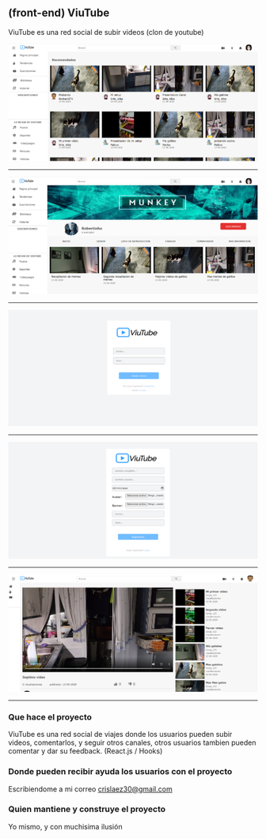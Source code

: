## (front-end) ViuTube

ViuTube es una red social de subir videos (clon de youtube) 

<img src="https://github.com/crislaez/Front-End_Viutube/blob/master/src/Img/foto_proyecto_3.PNG" />
<hr>
<img src="https://github.com/crislaez/Front-End_Viutube/blob/master/src/Img/foto_proyecto_4.PNG" />
<hr>
<img src="https://github.com/crislaez/Front-End_Viutube/blob/master/src/Img/foto_proyecto.PNG" />
<hr>
<img src="https://github.com/crislaez/Front-End_Viutube/blob/master/src/Img/foto_proyecto_2.PNG" />
<hr>
<img src="https://github.com/crislaez/Front-End_Viutube/blob/master/src/Img/foto_proyecto_5.PNG" />
<hr>

### Que hace el proyecto

ViuTube es una red social de viajes donde los usuarios pueden subir videos, comentarlos, y seguir otros canales, otros usuarios tambien pueden comentar y dar su feedback. (React.js / Hooks) 
 
### Donde pueden recibir ayuda los usuarios con el proyecto
 
Escribiendome a mi correo crislaez30@gmail.com

### Quien mantiene y construye el proyecto

Yo mismo, y con muchisima ilusión

